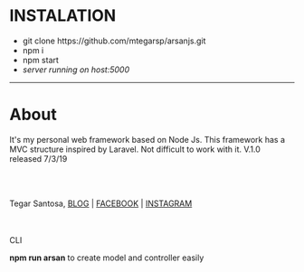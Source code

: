 <h1>INSTALATION</h1>
<ul>
<li>git clone https://github.com/mtegarsp/arsanjs.git</li>
<li>npm i</li>
<li>npm start</li>
  <li><i>server running on host:5000</i></li>
</ul>
<hr>
<h1>About</h1>
<p>It's my personal web framework based on Node Js. This framework has a MVC structure inspired by Laravel. Not difficult to work with it. V.1.0 released 7/3/19</p>
<br><br>
<p>Tegar Santosa, <a href="https://teziger.blogspot.com">BLOG</a> | <a href="https://facebook.com/mtegarsp">FACEBOOK</a> | <a href="https://www.instagram.com/mtegarsp">INSTAGRAM</a></p>
<br><br>
CLI
<p><b>npm run arsan</b> to create model and controller easily</p>
